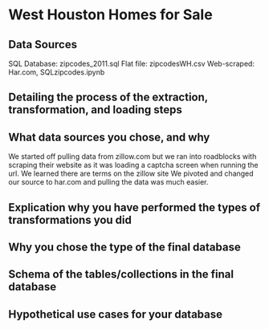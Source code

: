 # West Houston Homes for Sale

## Data Sources

SQL Database: zipcodes_2011.sql
Flat file: zipcodesWH.csv
Web-scraped: Har.com, SQLzipcodes.ipynb

## Detailing the process of the extraction, transformation, and loading steps




## What data sources you chose, and why

We started off pulling data from zillow.com but we ran into roadblocks with scraping their website as it was loading a captcha screen when running the url. We learned there are terms on the zillow site We pivoted and changed our source to har.com and pulling the data was much easier. 


## Explication why you have performed the types of transformations you did



## Why you chose the type of the final database


## Schema of the tables/collections in the final database


## Hypothetical use cases for your database

